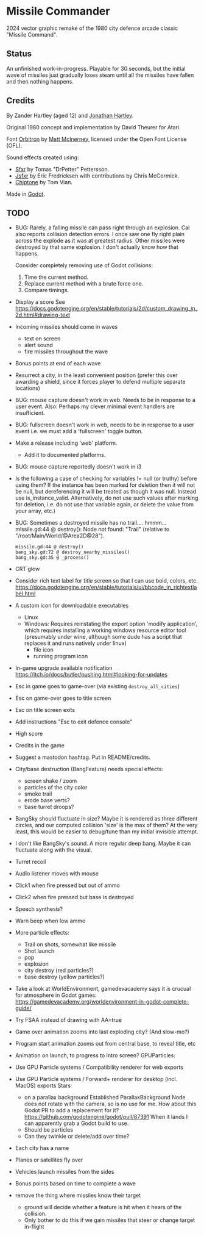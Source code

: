 # Missile Commander

2024 vector graphic remake of the 1980 city defence arcade classic "Missile Command".

## Status

An unfinished work-in-progress. Playable for 30 seconds, but the initial
wave of missiles just gradually loses steam until all the missiles have fallen
and then nothing happens.

## Credits

By Zander Hartley (aged 12) and [Jonathan Hartley](https://tartley.com/pages/about).

Original 1980 concept and implementation by David Theurer for Atari.

Font [Orbitron](https://fonts.google.com/specimen/Orbitron) by [Matt
McInerney](http://pixelspread.com/), licensed under the Open Font License (OFL).

Sound effects created using:
* [Sfxr](http://drpetter.se/project_sfxr.html) by Tomas "DrPetter" Pettersson.
* [Jsfxr](https://sfxr.me/) by Eric Fredricksen with contributions by Chris
  McCormick.
* [Chiptone](https://sfbgames.itch.io/chiptone) by Tom Vian.

Made in [Godot](https://godotengine.org/).

## TODO

* BUG: Rarely, a falling missile can pass right through an explosion. Cal also
  reports collision detection errors. I once saw one fly right plain across the
  explode as it was at greatest radius. Other missiles were destroyed by that
  same explosion. I don't actually know how that happens.

  Consider completely removing use of Godot collisions:

  1. Time the current method.
  2. Replace current method with a brute force one.
  3. Compare timings.

* Display a score
  See https://docs.godotengine.org/en/stable/tutorials/2d/custom_drawing_in_2d.html#drawing-text

* Incoming missiles should come in waves
  * text on screen
  * alert sound
  * fire missiles throughout the wave

* Bonus points at end of each wave
* Resurrect a city, in the least convenient position
  (prefer this over awarding a shield, since it forces player to defend
  multiple separate locations)

* BUG: mouse capture doesn't work in web. Needs to be in response to a user
  event. Also: Perhaps my clever minimal event handlers are insufficient.
* BUG: fullscreen doesn't work in web, needs to be in response to a user event
       i.e. we must add a 'fullscreen' toggle button.
* Make a release including 'web' platform.
  * Add it to documented platforms.
* BUG: mouse capture reportedly doesn't work in i3
* Is the following a case of checking for variables != null (or truthy) before
  using them? If the instance has been marked for deletion then it will not
  be null, but dereferencing it will be treated as though it was null.
  Instead use is_instance_valid. Alternatively, do not use such values after
  marking for deletion, i.e. do not use that variable again, or delete the
  value from your array, etc.)
* BUG: Sometimes a destroyed missile has no trail.... hmmm...
  missile.gd:44 @ destroy(): Node not found: "Trail" (relative to "/root/Main/World/@Area2D@28").
    ```
    missile.gd:44 @ destroy()
    bang_sky.gd:72 @ destroy_nearby_missiles()
    bang_sky.gd:35 @ _process()
    ```

* CRT glow

* Consider rich text label for title screen so that I can use bold, colors, etc.
  https://docs.godotengine.org/en/stable/tutorials/ui/bbcode_in_richtextlabel.html

* A custom icon for downloadable executables
  * Linux
  * Windows: Requires reinstating the export option 'modify application', which requires installing
    a working windows resource editor tool (presumably under wine, although some dude has a script
    that replaces it and runs natively under linux)
    * file icon
    * running program icon

* In-game upgrade available notification
  https://itch.io/docs/butler/pushing.html#looking-for-updates

* Esc in game goes to game-over (via existing `destroy_all_cities`)
* Esc on game-over goes to title screen
* Esc on title screen exits
* Add instructions "Esc to exit defence console"

* High score

* Credits in the game
* Suggest a mastodon hashtag. Put in README/credits.

* City/base destruction (BangFeature) needs special effects:
  * screen shake / zoom
  * particles of the city color
  * smoke trail
  * erode base verts?
  * base turret droops?

* BangSky should fluctuate in size? Maybe it is rendered as three different
  circles, and our computed collision 'size' is the max of them? At the very
  least, this would be easier to debug/tune than my initial invisible
  attempt.
* I don't like BangSky's sound. A more regular deep bang.
  Maybe it can fluctuate along with the visual.
* Turret recoil
* Audio listener moves with mouse
* Click1 when fire pressed but out of ammo
* Click2 when fire pressed but base is destroyed
* Speech synthesis?
* Warn beep when low ammo
* More particle effects:
  * Trail on shots, somewhat like missile
  * Shot launch
  * pop
  * explosion
  * city destroy (red particles?)
  * base destroy (yellow particles?)
* Take a look at WorldEnvironment, gamedevacademy says it is crucual for
  atmosphere in Godot games:
  https://gamedevacademy.org/worldenvironment-in-godot-complete-guide/
* Try FSAA instead of drawing with AA=true
* Game over animation zooms into last exploding city? (And slow-mo?)
* Program start animation zooms out from central base, to reveal title, etc
* Animation on launch, to progress to Intro screen?
GPUParticles:
* Use GPU Particle systems / Compatibility renderer for web exports
* Use GPU Particle systems / Forward+ renderer for desktop (incl. MacOS)
  exports
Stars
  * on a parallax background Established ParallaxBackground Node does not
    rotate with the camera, so is no use for me. How about this Godot PR to add a
    replacement for it? https://github.com/godotengine/godot/pull/87391 When it
    lands I can apparently grab a Godot build to use.
  * Should be particles
  * Can they twinkle or delete/add over time?
* Each city has a name
* Planes or satellites fly over
* Vehicles launch missiles from the sides
* Bonus points based on time to complete a wave
* remove the thing where missiles know their target
  * ground will decide whether a feature is hit when it hears of the collision.
  * Only bother to do this if we gain missiles that steer or change target
    in-flight

